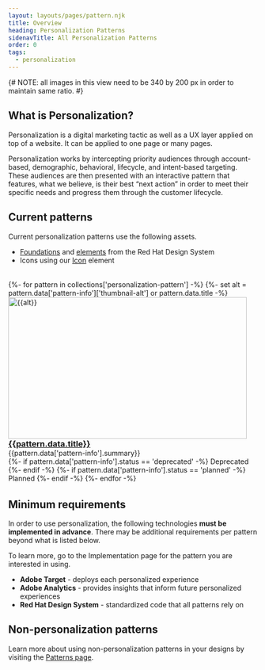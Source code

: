 ```yaml
---
layout: layouts/pages/pattern.njk
title: Overview
heading: Personalization Patterns
sidenavTitle: All Personalization Patterns
order: 0
tags:
  - personalization
---
```


<link data-helmet
      rel="stylesheet"
      href="/assets/packages/@rhds/elements/elements/rh-tile/rh-tile-lightdom.css">

<style data-helmet>
  #patterns-nav {
    margin-block: var(--rh-space--2xl, 32px);
  }
  rh-tile h3 {
    margin: 0 !important;
  }
  rh-tile p {
    margin-block: 0 0 !important;
  }
</style>

<script data-helmet type="module">
  import '@rhds/elements/rh-tile/rh-tile.js';
  import '@rhds/elements/rh-tag/rh-tag.js';
</script>

{# NOTE: all images in this view need to be 340 by 200 px in order to maintain same ratio. #}

## What is Personalization?

Personalization is a digital marketing tactic as well as a UX layer applied on top of a website. It can be applied to one page or many pages.

Personalization works by intercepting priority audiences through account-based, demographic, behavioral, lifecycle, and intent-based targeting. These audiences are then presented with an interactive pattern that features, what we believe, is their best “next action” in order to meet their specific needs and progress them through the customer lifecycle.

## Current patterns

Current personalization patterns use the following assets.

- [Foundations](/foundations/) and [elements](/elements/) from the Red Hat Design System
- Icons using our [Icon](/elements/icon/) element

<nav id="patterns-nav" class="grid xs-two-columns sm-two-columns">
    {%- for pattern in collections['personalization-pattern'] -%}
    {%- set alt = pattern.data['pattern-info']['thumbnail-alt'] or pattern.data.title -%}
    <rh-tile >
        <uxdot-example slot="image" no-border transparent variant="full">
            <img alt="{{alt}}"
                width="482"
                height="286"
                src="{{pattern.data['pattern-info'].thumbnail}}">
        </uxdot-example>
        <h3 slot="headline"><a href="{{pattern.url}}">{{pattern.data.title}}</a></h3>
        <p>{{pattern.data['pattern-info'].summary}}</p>
        {%- if pattern.data['pattern-info'].status == 'deprecated' -%}
          <rh-tag slot="footer" variant="filled" color="orange" icon="close-circle-fill">Deprecated</rh-tag>
        {%- endif -%}
        {%- if pattern.data['pattern-info'].status == 'planned' -%}
          <rh-tag slot="footer" color="purple" variant="filled" icon="notification-fill">Planned</rh-tag>
        {%- endif -%}
    </rh-tile>
    {%- endfor -%}
</nav>

## Minimum requirements

In order to use personalization, the following technologies **must be implemented in advance**. There may be additional requirements per pattern beyond what is listed below.

To learn more, go to the Implementation page for the pattern you are interested in using.

- **Adobe Target** - deploys each personalized experience
- **Adobe Analytics** - provides insights that inform future personalized experiences
- **Red Hat Design System** - standardized code that all patterns rely on

<uxdot-feedback>
  <h2>Non-personalization patterns</h2>
  
  Learn more about using non-personalization patterns in your designs by visiting the [Patterns page][patternspage].

</uxdot-feedback>

[feedbackform]: https://url.corp.redhat.com/rhds-work-intake
[feedbackemail]: mailto:digital-design-system@redhat.com
[patternspage]: /patterns/
